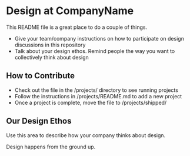 Design at CompanyName
===================

This README file is a great place to do a couple of things. 

* Give your team/company instructions on how to participate on design discussions in this repository
* Talk about your design ethos. Remind people the way you want to collectively think about design

## How to Contribute

* Check out the file in the /projects/ directory to see running projects
* Follow the instructions in /projects/README.md to add a new project
* Once a project is complete, move the file to /projects/shipped/

## Our Design Ethos

Use this area to describe how your company thinks about design.

Design happens from the ground up.

